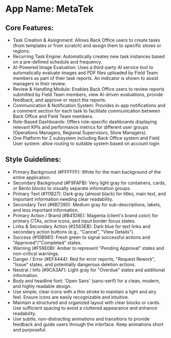 # **App Name**: MetaTek

## Core Features:

- Task Creation & Assignment: Allows Back Office users to create tasks (from templates or from scratch) and assign them to specific stores or regions.
- Recurring Task Engine: Automatically creates new task instances based on a pre-defined schedule and frequency.
- AI-Powered Image Evaluation: Uses a third-party AI service tool to automatically evaluate images and PDF files uploaded by Field Team members as part of their task reports. An indicator is shown to assist managers in their review.
- Review & Handling Module: Enables Back Office users to review reports submitted by Field Team members, view AI-driven evaluations, provide feedback, and approve or reject the reports.
- Communication & Notification System: Provides in-app notifications and a comment section for each task to facilitate communication between Back Office and Field Team members.
- Role-Based Dashboards: Offers role-specific dashboards displaying relevant KPIs and performance metrics for different user groups (Operations Managers, Regional Supervisors, Store Managers).
- One Platform for 2 subsystem including Back Office system and Field User system: allow routing to suitable system based on account login

## Style Guidelines:

- Primary Background (#FFFFFF): White for the main background of the entire application.
- Secondary Background (#F9FAFB): Very light gray for containers, cards, or Bento blocks to visually separate information groups.
- Primary Text (#111827): Dark gray (almost black) for titles, main text, and important information needing clear readability.
- Secondary Text (#6B7280): Medium gray for sub-descriptions, labels, and less important information.
- Primary Action / Brand (#B41D8E): Magenta (client's brand color) for primary CTAs, active icons, and input border focus states.
- Links & Secondary Action (#2563EB): Dark blue for text links and secondary action buttons (e.g., "Cancel", "View Details").
- Success (#10B981): Fresh green to signal successful actions and "Approved"/"Completed" states.
- Warning (#F59E0B): Amber to represent "Pending Approval" states and non-critical warnings.
- Danger / Error (#EF4444): Red for error reports, "Request Rework", "Issue" states, and potentially dangerous deletion actions.
- Neutral / Info (#9CA3AF): Light gray for "Overdue" states and additional information.
- Body and headline font: 'Open Sans' (sans-serif) for a clean, modern, and highly readable design.
- Use simple, clear icons with a thin stroke to maintain a light and airy feel. Ensure icons are easily recognizable and intuitive.
- Maintain a structured and organized layout with clear blocks or cards. Use sufficient spacing to avoid a cluttered appearance and enhance readability.
- Use subtle, non-distracting animations and transitions to provide feedback and guide users through the interface. Keep animations short and purposeful.